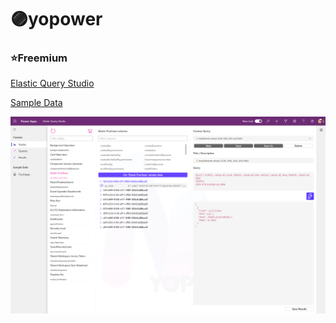 # 🟣yopower

### ⭐Freemium
[Elastic Query Studio](https://github.com/yopowerrepos/freemium/blob/main/yopower_elasticqueries/yopower_elasticqueries_1_0_0_0_managed.zip)

[Sample Data](https://github.com/yopowerrepos/freemium/blob/main/yopower_elasticqueries/elastic_queries_data.zip)

![yopower_elastic_query_studio](https://github.com/yopowerrepos/freemium/blob/main/yopower_elasticqueries/screen.png?raw=true)
